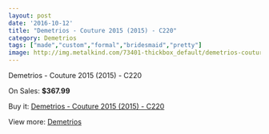 ```yaml
---
layout: post
date: '2016-10-12'
title: "Demetrios - Couture 2015 (2015) - C220"
category: Demetrios
tags: ["made","custom","formal","bridesmaid","pretty"]
image: http://img.metalkind.com/73401-thickbox_default/demetrios-couture-2015-2015-c220.jpg
---
```

Demetrios - Couture 2015 (2015) - C220

On Sales: **$367.99**
<a href="https://www.metalkind.com/en/demetrios/18131-demetrios-couture-2015-2015-c220.html"><amp-img layout="responsive" width="600" height="600" src="//img.metalkind.com/73401-thickbox_default/demetrios-couture-2015-2015-c220.jpg" alt="Demetrios - Couture 2015 (2015) - C220 0" /></a>
<a href="https://www.metalkind.com/en/demetrios/18131-demetrios-couture-2015-2015-c220.html"><amp-img layout="responsive" width="600" height="600" src="//img.metalkind.com/73404-thickbox_default/demetrios-couture-2015-2015-c220.jpg" alt="Demetrios - Couture 2015 (2015) - C220 1" /></a>
<a href="https://www.metalkind.com/en/demetrios/18131-demetrios-couture-2015-2015-c220.html"><amp-img layout="responsive" width="600" height="600" src="//img.metalkind.com/73406-thickbox_default/demetrios-couture-2015-2015-c220.jpg" alt="Demetrios - Couture 2015 (2015) - C220 2" /></a>

Buy it: [Demetrios - Couture 2015 (2015) - C220](https://www.metalkind.com/en/demetrios/18131-demetrios-couture-2015-2015-c220.html "Demetrios - Couture 2015 (2015) - C220")

View more: [Demetrios](https://www.metalkind.com/en/39-demetrios "Demetrios")